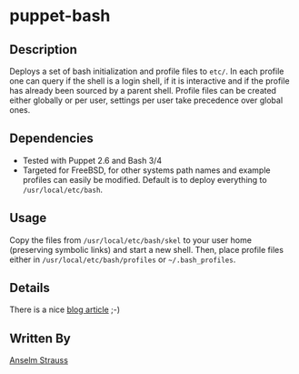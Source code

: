 # puppet-bash

## Description

Deploys a set of bash initialization and profile files to `etc/`. In each profile one can query if the shell is a login shell, if it is interactive and if the profile has already been sourced by a parent shell. Profile files can be created either globally or per user, settings per user take precedence over global ones.

## Dependencies

* Tested with Puppet 2.6 and Bash 3/4
* Targeted for FreeBSD, for other systems path names and example profiles can easily be modified. Default is to deploy everything to `/usr/local/etc/bash`.

## Usage

Copy the files from `/usr/local/etc/bash/skel` to your user home (preserving symbolic links) and start a new shell. Then, place profile files either in `/usr/local/etc/bash/profiles` or `~/.bash_profiles`.

## Details

There is a nice [blog article](http://anselm-strauss.blogspot.com/2010/10/about-those-bash-profiles.html) ;-)

## Written By

[Anselm Strauss](http://github.com/amsibamsi)
